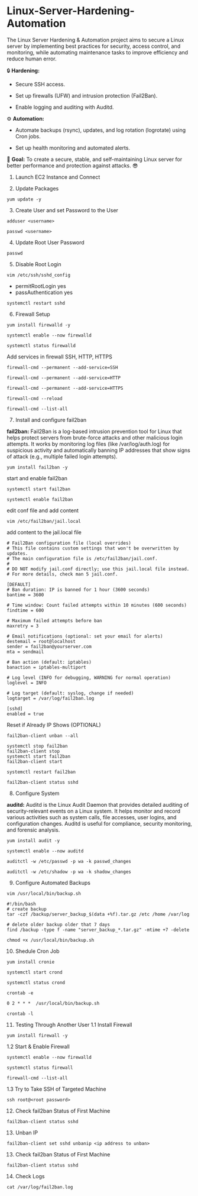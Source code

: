 # Linux-Server-Hardening-Automation

The Linux Server Hardening & Automation project aims to secure a Linux server by implementing best practices for security, access control, and monitoring, while automating maintenance tasks to improve efficiency and reduce human error.

🔒 **Hardening:**
 - Secure SSH access. <br>

 - Set up firewalls (UFW) and intrusion protection (Fail2Ban). <br>

 - Enable logging and auditing with Auditd. <br>

⚙️ **Automation:**
 - Automate backups (rsync), updates, and log rotation (logrotate) using Cron jobs. <br>

 - Set up health monitoring and automated alerts. <br>

🚀 **Goal:**
 To create a secure, stable, and self-maintaining Linux server for better performance and protection against attacks. 😎


1. Launch EC2 Instance and Connect
  
2. Update Packages
```shell
yum update -y
```


3. Create User and set Password to the User
```shell
adduser <username>
```
```shell
passwd <username>
```


4. Update Root User Password
```shell
passwd
```


5. Disable Root Login
```shell
vim /etc/ssh/sshd_config
```

- permitRootLogin yes <br>
- passAuthentication yes <br>

```shell
systemctl restart sshd 
```

6. Firewall Setup
```shell
yum install firewalld -y
```

```shell
systemctl enable --now firewalld
```

```shell
systemctl status firewalld
```

Add services in firewall
SSH, HTTP, HTTPS

```shell
firewall-cmd --permanent --add-service=SSH
```

```shell
firewall-cmd --permanent --add-service=HTTP
```

```shell
firewall-cmd --permanent --add-service=HTTPS
```

```shell
firewall-cmd --reload
```

```shell
firewall-cmd --list-all
```


7. Install and configure fail2ban
   
**fail2ban:** Fail2Ban is a log-based intrusion prevention tool for Linux that helps protect servers from brute-force attacks and other malicious login attempts. It works by monitoring log files (like /var/log/auth.log) for suspicious activity and automatically banning IP addresses that show signs of attack (e.g., multiple failed login attempts).
 
```shell
yum install fail2ban -y
```

start and enable fail2ban
```shell
systemctl start fail2ban
```

```shell
systemctl enable fail2ban
```

edit conf file and add content
```shell
vim /etc/fail2ban/jail.local
```

add content to the jail.local file
```
# Fail2Ban configuration file (local overrides)
# This file contains custom settings that won't be overwritten by updates.
# The main configuration file is /etc/fail2ban/jail.conf.
#
# DO NOT modify jail.conf directly; use this jail.local file instead.
# For more details, check man 5 jail.conf.

[DEFAULT]
# Ban duration: IP is banned for 1 hour (3600 seconds)
bantime = 3600

# Time window: Count failed attempts within 10 minutes (600 seconds)
findtime = 600

# Maximum failed attempts before ban
maxretry = 3

# Email notifications (optional: set your email for alerts)
destemail = root@localhost
sender = fail2ban@yourserver.com
mta = sendmail

# Ban action (default: iptables)
banaction = iptables-multiport

# Log level (INFO for debugging, WARNING for normal operation)
loglevel = INFO

# Log target (default: syslog, change if needed)
logtarget = /var/log/fail2ban.log

[sshd]
enabled = true
```

Reset if Already IP Shows (OPTIONAL)
```ssh
fail2ban-client unban --all
```

```ssh
systemctl stop fail2ban
fail2ban-client stop
systemctl start fail2ban
fail2ban-client start
```

```ssh
systemctl restart fail2ban
```

```ssh
fail2ban-client status sshd
```


8. Configure System

**auditd:** 
Auditd is the Linux Audit Daemon that provides detailed auditing of security-relevant events on a Linux system. It helps monitor and record various activities such as system calls, file accesses, user logins, and configuration changes. Auditd is useful for compliance, security monitoring, and forensic analysis.

```ssh
yum install audit -y
```

```ssh
systemctl enable --now auditd
```

```ssh
auditctl -w /etc/passwd -p wa -k passwd_changes
```

```ssh
auditctl -w /etc/shadow -p wa -k shadow_changes
```


9. Configure Automated Backups
```ssh
vim /usr/local/bin/backup.sh
```

```ssh
#!/bin/bash
# create backup
tar -czf /backup/server_backup_$(data +%f).tar.gz /etc /home /var/log

# delete older backup older that 7 days
find /backup -type f -name "server_backup_*.tar.gz" -mtime +7 -delete
```

```ssh
chmod +x /usr/local/bin/backup.sh
```


10. Shedule Cron Job
```ssh
yum install cronie
```

```ssh
systemctl start crond
```

```ssh
systemctl status crond
```

```ssh
crontab -e
```

```ssh
0 2 * * *  /usr/local/bin/backup.sh
```

```ssh
crontab -l
```


11. Testing Through Another User
1.1 Install Firewall
```ssh
yum install firewall -y
```

1.2 Start & Enable Firewall
```ssh
systemctl enable --now firewalld
```

```ssh
systemctl status firewall
```

```ssh
firewall-cmd --list-all
```

1.3 Try to Take SSH of Targeted Machine
```ssh
ssh root@<root password>
```


12. Check fail2ban Status of First Machine
```ssh
fail2ban-client status sshd
```

13. Unban IP
```ssh
fail2ban-client set sshd unbanip <ip address to unban>
```

13. Check fail2ban Status of First Machine
```ssh
fail2ban-client status sshd
```

14. Check Logs
```ssh
cat /var/log/fail2ban.log
```
